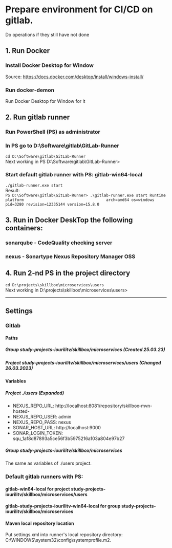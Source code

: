 # Prepare environment for CI/CD on gitlab. 
Do operations if they still have not done

## 1. Run Docker
### Install Docker Desktop for Window
Source: https://docs.docker.com/desktop/install/windows-install/
### Run docker-demon
Run Docker Desktop for Window for it

## 2. Run gitlab runner
### Run PowerShell (PS) as administrator
### In PS go to D:\Software\gitlab\GitLab-Runner
``
cd D:\Software\gitlab\GitLab-Runner
``      
Next working in PS D:\Software\gitlab\GitLab-Runner>            
### Start default gitlab runner with PS: gitlab-win64-local
``
./gitlab-runner.exe start
``      
Result:     
``
PS D:\Software\gitlab\GitLab-Runner> .\gitlab-runner.exe start
Runtime platform                                    arch=amd64 os=windows pid=3280 revision=12335144 version=15.8.0
``

## 3. Run in Docker DeskTop the following containers:
### sonarqube - CodeQuality checking server
### nexus - Sonartype Nexus Repository Manager OSS

## 4. Run 2-nd PS in the project directory
``
cd D:\projects\skillbox\microservices\users
``          
Next working in D:\projects\skillbox\microservices\users>   

*************************************************************           
## Settings
### Gitlab
#### Paths
##### Group study-projects-iourilitv/skillbox/microservices (Created 25.03.23)
##### Project study-projects-iourilitv/skillbox/microservices/users (Changed 26.03.2023)

#### Variables
##### Project ./users (Expanded)
- NEXUS_REPO_URL: http://localhost:8081/repository/skillbox-mvn-hosted-
- NEXUS_REPO_USER: admin
- NEXUS_REPO_PASS: nexus
- SONAR_HOST_URL: http://localhost:9000
- SONAR_LOGIN_TOKEN: squ_1af8d87893a5ce56f3b5975216a103a804e97b27
##### Group study-projects-iourilitv/skillbox/microservices
The same as variables of ./users project.

### Default gitlab runners with PS:
#### gitlab-win64-local for project study-projects-iourilitv/skillbox/microservices/users
#### gitlab-study-projects-iourilitv-win64-local for group study-projects-iourilitv/skillbox/microservices

#### Maven local repository location
Put settings.xml into runner's local repository directory:          
C:\WINDOWS\system32\config\systemprofile\.m2.
